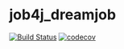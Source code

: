 # job4j_dreamjob

[![Build Status](https://travis-ci.com/AlexanderBanar/job4j_dreamjob.svg?branch=master)](https://travis-ci.com/AlexanderBanar/job4j_dreamjob)
[![codecov](https://codecov.io/gh/AlexanderBanar/job4j_dreamjob/branch/master/graph/badge.svg?token=GE45O296B8)](https://codecov.io/gh/AlexanderBanar/job4j_dreamjob)
